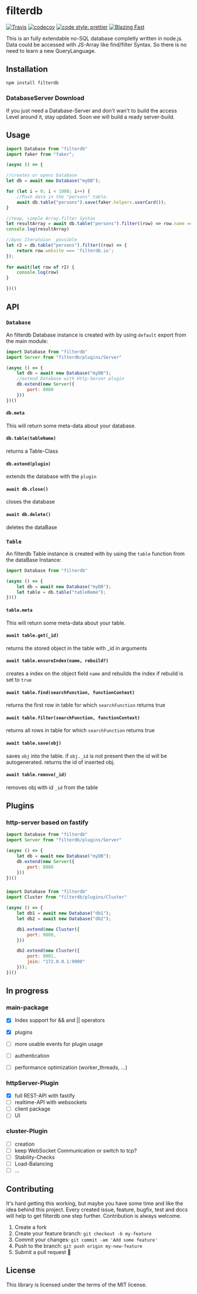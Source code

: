 # filterdb

[![Travis](https://img.shields.io/travis/com/sbittmann/filterdb.svg?style=flat-square)](https://app.travis-ci.com/github/sbittmann/filterdb)
[![codecov](https://img.shields.io/codecov/c/github/sbittmann/filterdb.svg?style=flat-square)](https://codecov.io/gh/sbittmann/filterdb)
[![code style: prettier](https://img.shields.io/badge/code_style-prettier-ff69b4.svg?style=flat-square)](https://github.com/prettier/prettier)
[![Blazing Fast](https://img.shields.io/badge/speed-blazing%20%F0%9F%94%A5-brightgreen.svg?style=flat-square)](https://twitter.com/acdlite/status/974390255393505280)

This is an fully extendable no-SQL database completly written in node.js. Data could be accessed with JS-Array like find/filter Syntax. So there is no need to learn a new QueryLanguage.

## Installation
```bash
npm install filterdb
```

### DatabaseServer Download

If you just need a Database-Server and don't wan't to build the access Level around it, stay updated. Soon we will build a ready server-build.

## Usage
```js
import Database from "filterdb"
import faker from "faker";

(async () => {

//creates or opens Database
let db = await new Database("myDB");

for (let i = 0; i < 1000; i++) {
    //Push data in the "persons" table.
    await db.table("persons").save(faker.helpers.userCard());
}

//Yeap, simple Array.filter Syntax
let resultArray = await db.table("persons").filter((row) => row.name === val)
console.log(resultArray)

//Aync Iteratoion  possible
let r2 = db.table("persons").filter((row) => {
    return row.website === 'filterdb.io';
});
    
for await(let row of r2) {
    console.log(row)
}

})()

```

## API

### `Database`
An filterdb Database instance is created with by using `default` export from the main module:
```js
import Database from "filterdb"
import Server from "filterdb/plugins/Server"

(async () => {
    let db = await new Database("myDB");
    //extend Database with Http-Server plugin
    db.extend(new Server({
        port: 8080
    }))
})()
```

#### `db.meta`
This will return some meta-data about your database.

#### `db.table(tableName)`
returns a Table-Class

#### `db.extend(plugin)`
extends the database with the `plugin`

#### `await db.close()`
closes the database   

#### `await db.delete()`
deletes the dataBase   

### `Table`
An filterdb Table instance is created with by using the `table` function from the dataBase Instance:
```js
import Database from "filterdb"

(async () => {
    let db = await new Database("myDB");
    let table = db.table("tableName");
})()
```

#### `table.meta`
This will return some meta-data about your table.

#### `await table.get(_id)`
returns the stored object in the table with _id in arguments

#### `await table.ensureIndex(name, rebuild?)`
creates a index on the object field `name` and rebuilds the index if rebuild is set to `true`

#### `await table.find(searchFunction, functionContext)`
returns the first row in table for which `searchFunction` returns true

#### `await table.filter(searchFunction, functionContext)`
returns all rows in table for which `searchFunction` returns true

#### `await table.save(obj)`
saves `obj` into the table. if `obj._id` is not present then the id will be autogenerated.
returns the id of inserted obj.

#### `await table.remove(_id)`
removes obj with id `_id` from the table

## Plugins

### http-server based on fastify
```js
import Database from "filterdb"
import Server from "filterdb/plugins/Server"

(async () => {
    let db = await new Database("myDB");
    db.extend(new Server({
        port: 8080
    }))
})()
```

###
```js
import Database from "filterdb"
import Cluster from "filterdb/plugins/Cluster"

(async () => {
    let db1 = await new Database("db1");
    let db2 = await new Database("db2");

    db1.extend(new Cluster({
        port: 9000,
    }))

    db2.extend(new Cluster({
        port: 9001,
        join: "172.0.0.1:9000"
    }));
})()
```

## In progress

### main-package
- [x] Index support for && and || operators
- [x] plugins
- [ ] more usable events for plugin usage
- [ ] authentication
- [ ] performance optimization (worker_threads, ...) 


### httpServer-Plugin
- [x] full REST-API with fastify 
- [ ] realtime-API with websockets
- [ ] client package
- [ ] UI

### cluster-Plugin
- [ ] creation
- [ ] keep WebSocket Communication or switch to tcp?
- [ ] Stability-Checks
- [ ] Load-Balancing
- [ ] ...

## Contributing
It's hard getting this working, but maybe you have some time and like the idea behind this project. Every created issue, feature, bugfix, test and docs will help to get filterdb one step further. Contribution is always welcome.

1.  Create a fork
2.  Create your feature branch: `git checkout -b my-feature`
3.  Commit your changes: `git commit -am 'Add some feature'`
4.  Push to the branch: `git push origin my-new-feature`
5.  Submit a pull request 🚀

## License
This library is licensed under the terms of the MIT license.
